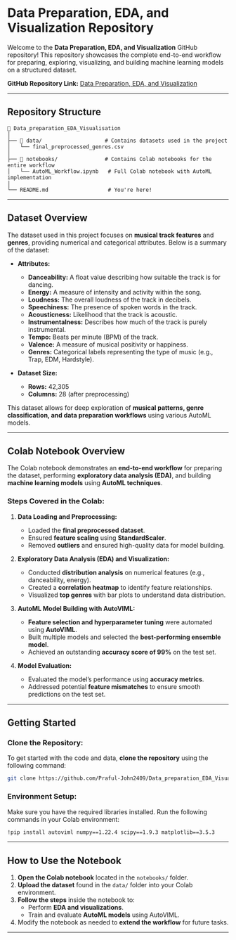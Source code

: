 # **Data Preparation, EDA, and Visualization Repository**

Welcome to the **Data Preparation, EDA, and Visualization** GitHub repository! This repository showcases the complete end-to-end workflow for preparing, exploring, visualizing, and building machine learning models on a structured dataset. 

**GitHub Repository Link:** [Data Preparation, EDA, and Visualization](https://github.com/Praful-John2409/Data_preparation_EDA_Visualisation.git)

---

## **Repository Structure**

```
📂 Data_preparation_EDA_Visualisation
│
├── 📁 data/                    # Contains datasets used in the project
│   └── final_preprocessed_genres.csv  
│
├── 📁 notebooks/               # Contains Colab notebooks for the entire workflow
│   └── AutoML_Workflow.ipynb   # Full Colab notebook with AutoML implementation
│
└── README.md                   # You're here!
```

---

## **Dataset Overview**

The dataset used in this project focuses on **musical track features** and **genres**, providing numerical and categorical attributes. Below is a summary of the dataset:

- **Attributes:**  
  - **Danceability:** A float value describing how suitable the track is for dancing.
  - **Energy:** A measure of intensity and activity within the song.
  - **Loudness:** The overall loudness of the track in decibels.
  - **Speechiness:** The presence of spoken words in the track.
  - **Acousticness:** Likelihood that the track is acoustic.
  - **Instrumentalness:** Describes how much of the track is purely instrumental.
  - **Tempo:** Beats per minute (BPM) of the track.
  - **Valence:** A measure of musical positivity or happiness.
  - **Genres:** Categorical labels representing the type of music (e.g., Trap, EDM, Hardstyle).

- **Dataset Size:**  
  - **Rows:** 42,305
  - **Columns:** 28 (after preprocessing)
  
This dataset allows for deep exploration of **musical patterns, genre classification, and data preparation workflows** using various AutoML models.

---

## **Colab Notebook Overview**

The Colab notebook demonstrates an **end-to-end workflow** for preparing the dataset, performing **exploratory data analysis (EDA)**, and building **machine learning models** using **AutoML techniques**. 

### **Steps Covered in the Colab:**

1. **Data Loading and Preprocessing:**
   - Loaded the **final preprocessed dataset**.
   - Ensured **feature scaling** using **StandardScaler**.
   - Removed **outliers** and ensured high-quality data for model building.

2. **Exploratory Data Analysis (EDA) and Visualization:**
   - Conducted **distribution analysis** on numerical features (e.g., danceability, energy).
   - Created a **correlation heatmap** to identify feature relationships.
   - Visualized **top genres** with bar plots to understand data distribution.

3. **AutoML Model Building with AutoVIML:**
   - **Feature selection and hyperparameter tuning** were automated using **AutoVIML**.
   - Built multiple models and selected the **best-performing ensemble model**.
   - Achieved an outstanding **accuracy score of 99%** on the test set.

4. **Model Evaluation:**
   - Evaluated the model’s performance using **accuracy metrics**.
   - Addressed potential **feature mismatches** to ensure smooth predictions on the test set.

---

## **Getting Started**

### **Clone the Repository:**

To get started with the code and data, **clone the repository** using the following command:

```bash
git clone https://github.com/Praful-John2409/Data_preparation_EDA_Visualisation.git
```

### **Environment Setup:**

Make sure you have the required libraries installed. Run the following commands in your Colab environment:

```bash
!pip install autoviml numpy==1.22.4 scipy==1.9.3 matplotlib==3.5.3
```

---

## **How to Use the Notebook**

1. **Open the Colab notebook** located in the `notebooks/` folder.
2. **Upload the dataset** found in the `data/` folder into your Colab environment.
3. **Follow the steps** inside the notebook to:
   - Perform **EDA and visualizations**.
   - Train and evaluate **AutoML models** using AutoVIML.
4. Modify the notebook as needed to **extend the workflow** for future tasks.

---
